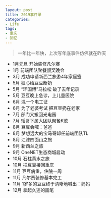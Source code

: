 ```yaml
---
layout: post
title: 2019事件录
categories:
- Life
tags:
- 重庆
- 回忆
---
```


> 一年比一年快，上次写年底事件仿佛就在昨天

- 1月元旦 开始装修凡尔赛
- 1月 前端团队聚餐颁奖晚会
- 3月 成功申请新西兰旅游4年家庭签
- 5月 狠心给豆豆断奶
- 5月 “环国博”马拉松 破了去年记录
- 5月 豆豆晚上急诊，上儿童医院
- 6月 混一个电工证
- 6月 为了老婆考试 把豆豆扔在老家
- 7月 部门又搬回光电园
- 7月 瑶哥下属大团队聚餐K歌
- 8月 豆豆会喊：爸爸
- 8月 梦想远大的宝马哥卸任前端团队TL
- 8月 江津四面山之旅
- 9月 新西兰之旅
- 9月 OneNET生态商城启动
- 10月 石柱黄水之旅
- 10月 把豆豆接回重庆
- 11月 豆豆病重，住院一周
- 11月 凡尔赛装修基本完工
- 11月 1岁多的豆豆终于清晰地喊出：妈妈
- 12月 拿起久违的画笔